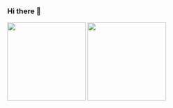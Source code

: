 ### Hi there 👋

<div>
  <img height="180em" src="https://github-readme-stats.vercel.app/api?username=odairviol&show_icons=true&theme=gruvbox&include_all_commits=true&count_private=true"/>
  <img height="180em" src="https://github-readme-stats.vercel.app/api/top-langs/?username=odairviol&layout=compact&langs_count=16&theme=gruvbox"/>
</div>

